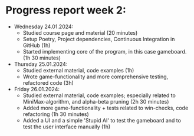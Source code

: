 # Progress report week 2:

- Wednesday 24.01.2024:
  - Studied course page and material (20 minutes)
  - Setup Poetry, Project dependencies, Continuous Integration in GitHub (1h)
  - Started implementing core of the program, in this case gameboard. (1h 30 minutes)
- Thursday 25.01.2024:
  - Studied external material, code examples (1h)
  - Wrote game-functionality and more comprehensive testing, refactored code (3h)
- Friday 26.01.2024:
  - Studied external material, code examples; especially related to MiniMax-algorithm, and alpha-beta pruning (2h 30 minutes)
  - Added more game-functionality + tests related to win-checks, code refactoring (1h 30 minutes)
  - Added a UI and a simple 'Stupid AI' to test the gameboard and to test the user interface manually (1h)
